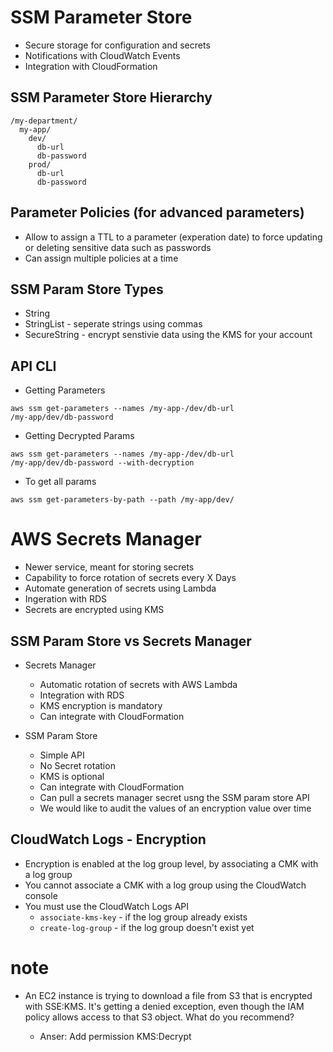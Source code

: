 # SSM Parameter Store
* Secure storage for configuration and secrets
* Notifications with CloudWatch Events
* Integration with CloudFormation

## SSM Parameter Store Hierarchy
```
/my-department/
  my-app/
    dev/
      db-url
      db-password
    prod/
      db-url
      db-password
```

## Parameter Policies (for advanced parameters)
* Allow to assign a TTL to a parameter (experation date) to force updating or deleting sensitive data such as passwords
* Can assign multiple policies at a time

## SSM Param Store Types
* String 
* StringList - seperate strings using commas
* SecureString - encrypt senstivie data using the KMS for your account

## API CLI
* Getting Parameters
```
aws ssm get-parameters --names /my-app-/dev/db-url 
/my-app/dev/db-password
```

* Getting Decrypted Params
```
aws ssm get-parameters --names /my-app-/dev/db-url 
/my-app/dev/db-password --with-decryption
``` 

* To get all params
```
aws ssm get-parameters-by-path --path /my-app/dev/
```

# AWS Secrets Manager
* Newer service, meant for storing secrets
* Capability to force rotation of secrets every X Days
* Automate generation of secrets using Lambda
* Ingeration with RDS
* Secrets are encrypted using KMS

## SSM Param Store vs Secrets Manager
* Secrets Manager
  * Automatic rotation of secrets with AWS Lambda
  * Integration with RDS
  * KMS encryption is mandatory
  * Can integrate with CloudFormation

* SSM Param Store
  * Simple API
  * No Secret rotation
  * KMS is optional
  * Can integrate with CloudFormation
  * Can pull a secrets manager secret usng the SSM param store API
  * We would like to audit the values of an encryption value over time

## CloudWatch Logs - Encryption
* Encryption is enabled at the log group level, by associating a CMK with a log group
* You cannot associate a CMK with a log group using the CloudWatch console
* You must use the CloudWatch Logs API
  * `associate-kms-key` - if the log group already exists
  * `create-log-group` - if the log group doesn't exist yet

# note
* An EC2 instance is trying to download a file from S3 that is encrypted with SSE:KMS. It's getting a denied exception, even though the IAM policy allows access to that S3 object. What do you recommend?

  * Anser: Add permission KMS:Decrypt